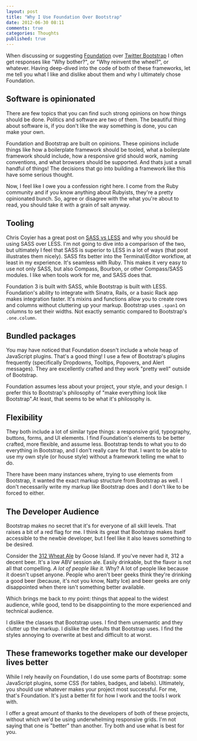 ```yaml
---
layout: post
title: "Why I Use Foundation Over Bootstrap"
date: 2012-06-30 08:11
comments: true
categories: Thoughts
published: true
---
```


When discussing or suggesting [Foundation](http://foundation.zurb.com/) over [Twitter Bootstrap](http://twitter.github.com/bootstrap) I often get responses like "Why bother?", or "Why reinvent the wheel?", or whatever. Having deep-dived into the code of both of these frameworks, let me tell you what I like and dislike about them and why I ultimately chose Foundation.

<!-- more -->

## Software is opinionated

There are few topics that you can find such strong opinions on how things should be done. Politics and software are two of them. The beautiful thing about software is, if you don't like the way something is done, you can make your own.

Foundation and Bootstrap are built on opinions. These opinions include things like how a boilerplate framework should be tooled, what a boilerplate framework should include, how a responsive grid should work, naming conventions, and what browsers should be supported. And thats just a small handful of things! The decisions that go into building a framework like this have some serious thought.

Now, I feel like I owe you a confession right here. I come from the Ruby community and if you know anything about Rubyists, they're a pretty opinionated bunch. So, agree or disagree with the what you're about to read, you should take it with a grain of salt anyway.

## Tooling

Chris Coyier has a great post on [SASS vs LESS](http://css-tricks.com/sass-vs-less/) and why you should be using SASS over LESS. I'm not going to dive into a comparison of the two, but ultimately I feel that SASS is superior to LESS in a lot of ways (that post illustrates them nicely). SASS fits better into the Terminal/Editor workflow, at least in my experience. It's seamless with Ruby. This makes it very easy to use not only SASS, but also Compass, Bourbon, or other Compass/SASS modules. I like when tools work for me, and SASS does that.

Foundation 3 is built with SASS, while Bootstrap is built with LESS. Foundation's ability to integrate with Sinatra, Rails, or a basic Rack app makes integration faster. It's mixins and functions allow you to create rows and columns without cluttering up your markup. Bootstrap uses `.span1` on columns to set their widths. Not exactly semantic compared to Bootstrap's `.one.column`.

## Bundled packages

You may have noticed that Foundation doesn't include a whole heap of JavaScript plugins. That's a good thing! I use a few of Bootstrap's plugins frequently (specifically Dropdowns, Tooltips, Popovers, and Alert messages). They are excellently crafted and they work "pretty well" outside of Bootstrap.

Foundation assumes less about your project, your style, and your design. I prefer this to Bootstrap's philosophy of "make everything look like Bootstrap".At least, that seems to be what it's philosophy is.

## Flexibility

They both include a lot of similar type things: a responsive grid, typography, buttons, forms, and UI elements. I find Foundation's elements to be better crafted, more flexible, and assume less. Bootstrap tends to what you to do everything in Bootstrap, and I don't really care for that. I want to be able to use my own style (or house style) without a framework telling me what to do.

There have been many instances where, trying to use elements from Bootstrap, it wanted the exact markup structure from Bootstrap as well. I don't necessarily write my markup like Bootstrap does and I don't like to be forced to either.

## The Developer Audience

Bootstrap makes no secret that it's for everyone of all skill levels. That raises a bit of a red flag for me. I think its great that Bootstrap makes itself accessible to the newbie developer, but I feel like it also leaves something to be desired.

Consider the [312 Wheat Ale](http://beeradvocate.com/beer/profile/1549/17141) by Goose Island. If you've never had it, 312 a decent beer. It's a low ABV session ale. Easily drinkable, but the flavor is not all that compelling. *A lot of people like it.* Why? A lot of people like because it doesn't upset anyone. People who aren't beer geeks think they're drinking a good beer (because, it's not you know, Natty Ice) and beer geeks are only disappointed when there isn't something better available.

Which brings me back to my point: things that appeal to the widest audience, while good, tend to be disappointing to the more experienced and technical audience.

I dislike the classes that Bootstrap uses. I find them unsemantic and they clutter up the markup. I dislike the defaults that Bootstrap uses. I find the styles annoying to overwrite at best and difficult to at worst.

## These frameworks together make our developer lives better

While I rely heavily on Foundation, I do use some parts of Bootstrap: some JavaScript plugins, some CSS (for tables, badges, and labels). Ultimately, you should use whatever makes your project most successful. For me, that's Foundation. It's just a better fit for how I work and the tools I work with.

I offer a great amount of thanks to the developers of both of these projects, without which we'd be using underwhelming responsive grids. I'm not saying that one is "better" than another. Try both and use what is best for you.